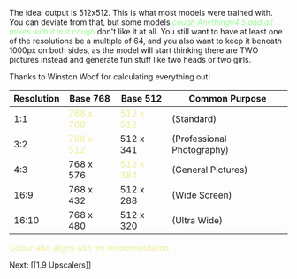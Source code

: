 
The ideal output is 512x512. This is what most models were trained with. You can deviate from that, but some models <font color=98fb98>*cough Anythingv4.5 and all mixes with it in it cough*</font> don't like it at all. You still want to have at least one of the resolutions be a multiple of 64, and you also want to keep it beneath 1000px on both sides, as the model will start thinking there are TWO pictures instead and generate fun stuff like two heads or two girls.

Thanks to Winston Woof for calculating everything out!

|Resolution | Base 768 | Base 512 | Common Purpose |
|-----------|----------|----------|----------------|
|1:1|<font color=EDED96>768 x 768</font>|<font color=EDED96>512 x 512</font>|(Standard)|
|3:2|<font color=EDED96>768 x 512</font>|512 x 341|(Professional Photography)| 
|4:3|768 x 576|<font color=EDED96>512 x 384</font>|(General Pictures)| 
|16:9|768 x 432|512 x 288|(Wide Screen) |
|16:10|768 x 480|512 x 320|(Ultra Wide)|

<font color=EDED96>Colour also aligns with my recommendation</font>

Next: [[1.9 Upscalers]]
